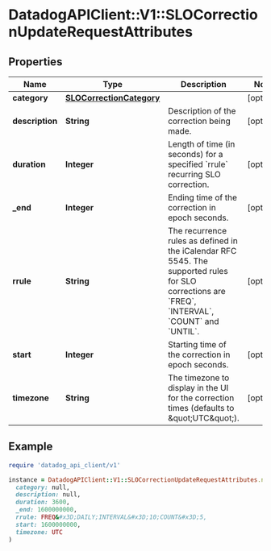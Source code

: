# DatadogAPIClient::V1::SLOCorrectionUpdateRequestAttributes

## Properties

| Name            | Type                                                  | Description                                                                                                                                                                             | Notes      |
| --------------- | ----------------------------------------------------- | --------------------------------------------------------------------------------------------------------------------------------------------------------------------------------------- | ---------- |
| **category**    | [**SLOCorrectionCategory**](SLOCorrectionCategory.md) |                                                                                                                                                                                         | [optional] |
| **description** | **String**                                            | Description of the correction being made.                                                                                                                                               | [optional] |
| **duration**    | **Integer**                                           | Length of time (in seconds) for a specified &#x60;rrule&#x60; recurring SLO correction.                                                                                                 | [optional] |
| **\_end**       | **Integer**                                           | Ending time of the correction in epoch seconds.                                                                                                                                         | [optional] |
| **rrule**       | **String**                                            | The recurrence rules as defined in the iCalendar RFC 5545. The supported rules for SLO corrections are &#x60;FREQ&#x60;, &#x60;INTERVAL&#x60;, &#x60;COUNT&#x60; and &#x60;UNTIL&#x60;. | [optional] |
| **start**       | **Integer**                                           | Starting time of the correction in epoch seconds.                                                                                                                                       | [optional] |
| **timezone**    | **String**                                            | The timezone to display in the UI for the correction times (defaults to \&quot;UTC\&quot;).                                                                                             | [optional] |

## Example

```ruby
require 'datadog_api_client/v1'

instance = DatadogAPIClient::V1::SLOCorrectionUpdateRequestAttributes.new(
  category: null,
  description: null,
  duration: 3600,
  _end: 1600000000,
  rrule: FREQ&#x3D;DAILY;INTERVAL&#x3D;10;COUNT&#x3D;5,
  start: 1600000000,
  timezone: UTC
)
```
